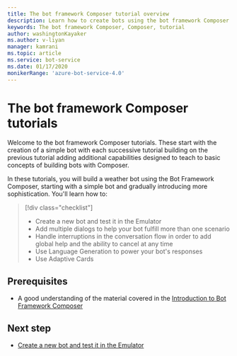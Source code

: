 ```yaml
---
title: The bot framework Composer tutorial overview
description: Learn how to create bots using the bot framework Composer.
keywords: The bot framework Composer, Composer, tutorial
author: washingtonKayaker
ms.author: v-liyan
manager: kamrani
ms.topic: article
ms.service: bot-service
ms.date: 01/17/2020
monikerRange: 'azure-bot-service-4.0'
---
```


# The bot framework Composer tutorials

Welcome to the bot framework Composer tutorials. These start with the creation of a simple bot with each successive tutorial building on the previous tutorial adding additional capabilities designed to teach to basic concepts of building bots with Composer.

In these tutorials, you will build a weather bot using the Bot Framework Composer, starting with a simple bot and gradually introducing more sophistication. You'll learn how to: 
> [!div class="checklist"]
> * Create a new bot and test it in the Emulator
> * Add multiple dialogs to help your bot fulfill more than one scenario
> * Handle interruptions in the conversation flow in order to add global help and the ability to cancel at any time 
> * Use Language Generation to power your bot's responses
> * Use Adaptive Cards

## Prerequisites
- A good understanding of the material covered in the [Introduction to Bot Framework Composer](../bfcomposer-intro.md)

## Next step
 - [Create a new bot and test it in the Emulator](./bot-tutorial-create-bot.md)
